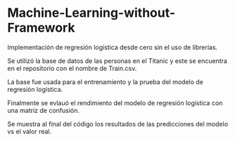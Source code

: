 # Machine-Learning-without-Framework

Implementación de regresión logística desde cero sin el uso de librerías. 

Se utilizó la base de datos de las personas en el Titanic y este se encuentra en el repositorio con el nombre de Train.csv.

La base fue usada para el entrenamiento y la prueba del modelo de regresión logística. 

Finalmente se evlauó el rendimiento del modelo de regresión logística con una matriz de confusión. 

Se muestra al final del código los resultados de las predicciones del modelo vs el valor real. 
